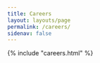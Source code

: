 ```yaml
---
title: Careers
layout: layouts/page
permalink: /careers/
sidenav: false
---
```



{% include "careers.html" %}